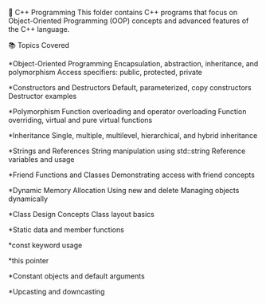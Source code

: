 📁 C++ Programming
This folder contains C++ programs that focus on Object-Oriented Programming (OOP) concepts and advanced features of the C++ language.

📚 Topics Covered

*Object-Oriented Programming
Encapsulation, abstraction, inheritance, and polymorphism
Access specifiers: public, protected, private

*Constructors and Destructors
Default, parameterized, copy constructors
Destructor examples

*Polymorphism
Function overloading and operator overloading
Function overriding, virtual and pure virtual functions

*Inheritance
Single, multiple, multilevel, hierarchical, and hybrid inheritance

*Strings and References
String manipulation using std::string
Reference variables and usage

*Friend Functions and Classes
Demonstrating access with friend concepts

*Dynamic Memory Allocation
Using new and delete
Managing objects dynamically

*Class Design Concepts
Class layout basics

*Static data and member functions

*const keyword usage

*this pointer

*Constant objects and default arguments

*Upcasting and downcasting